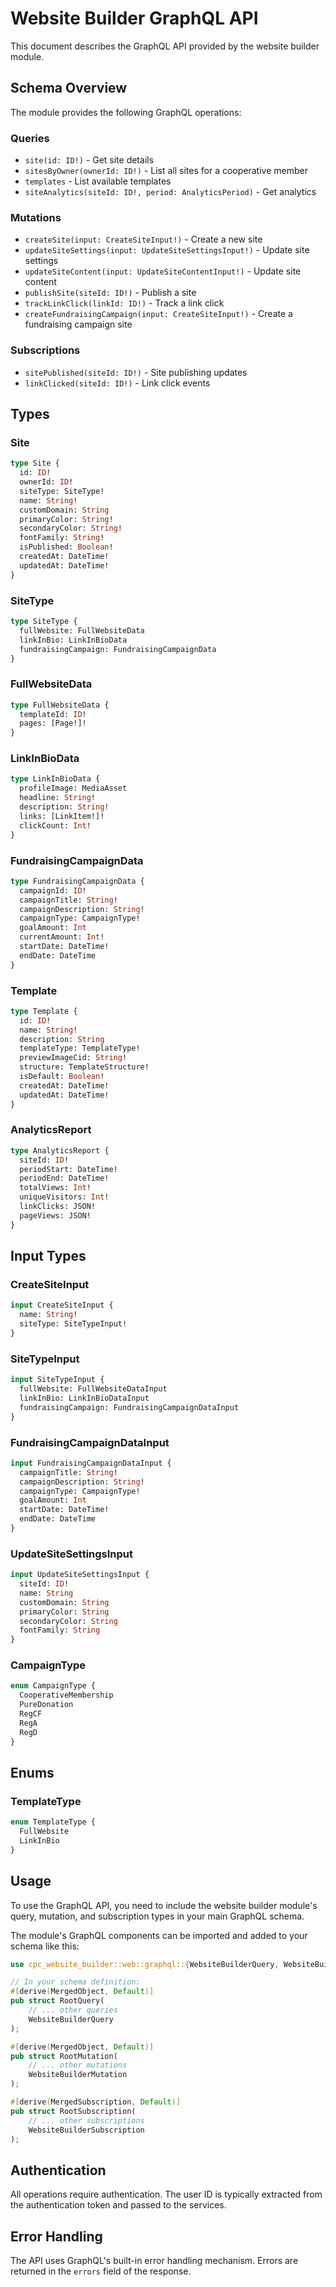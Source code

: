 # Website Builder GraphQL API

This document describes the GraphQL API provided by the website builder module.

## Schema Overview

The module provides the following GraphQL operations:

### Queries

- `site(id: ID!)` - Get site details
- `sitesByOwner(ownerId: ID!)` - List all sites for a cooperative member
- `templates` - List available templates
- `siteAnalytics(siteId: ID!, period: AnalyticsPeriod)` - Get analytics

### Mutations

- `createSite(input: CreateSiteInput!)` - Create a new site
- `updateSiteSettings(input: UpdateSiteSettingsInput!)` - Update site settings
- `updateSiteContent(input: UpdateSiteContentInput!)` - Update site content
- `publishSite(siteId: ID!)` - Publish a site
- `trackLinkClick(linkId: ID!)` - Track a link click
- `createFundraisingCampaign(input: CreateSiteInput!)` - Create a fundraising campaign site

### Subscriptions

- `sitePublished(siteId: ID!)` - Site publishing updates
- `linkClicked(siteId: ID!)` - Link click events

## Types

### Site

```graphql
type Site {
  id: ID!
  ownerId: ID!
  siteType: SiteType!
  name: String!
  customDomain: String
  primaryColor: String!
  secondaryColor: String!
  fontFamily: String!
  isPublished: Boolean!
  createdAt: DateTime!
  updatedAt: DateTime!
}
```

### SiteType

```graphql
type SiteType {
  fullWebsite: FullWebsiteData
  linkInBio: LinkInBioData
  fundraisingCampaign: FundraisingCampaignData
}
```

### FullWebsiteData

```graphql
type FullWebsiteData {
  templateId: ID!
  pages: [Page!]!
}
```

### LinkInBioData

```graphql
type LinkInBioData {
  profileImage: MediaAsset
  headline: String!
  description: String!
  links: [LinkItem!]!
  clickCount: Int!
}
```

### FundraisingCampaignData

```graphql
type FundraisingCampaignData {
  campaignId: ID!
  campaignTitle: String!
  campaignDescription: String!
  campaignType: CampaignType!
  goalAmount: Int
  currentAmount: Int!
  startDate: DateTime!
  endDate: DateTime
}
```

### Template

```graphql
type Template {
  id: ID!
  name: String!
  description: String
  templateType: TemplateType!
  previewImageCid: String!
  structure: TemplateStructure!
  isDefault: Boolean!
  createdAt: DateTime!
  updatedAt: DateTime!
}
```

### AnalyticsReport

```graphql
type AnalyticsReport {
  siteId: ID!
  periodStart: DateTime!
  periodEnd: DateTime!
  totalViews: Int!
  uniqueVisitors: Int!
  linkClicks: JSON!
  pageViews: JSON!
}
```

## Input Types

### CreateSiteInput

```graphql
input CreateSiteInput {
  name: String!
  siteType: SiteTypeInput!
}
```

### SiteTypeInput

```graphql
input SiteTypeInput {
  fullWebsite: FullWebsiteDataInput
  linkInBio: LinkInBioDataInput
  fundraisingCampaign: FundraisingCampaignDataInput
}
```

### FundraisingCampaignDataInput

```graphql
input FundraisingCampaignDataInput {
  campaignTitle: String!
  campaignDescription: String!
  campaignType: CampaignType!
  goalAmount: Int
  startDate: DateTime!
  endDate: DateTime
}
```

### UpdateSiteSettingsInput

```graphql
input UpdateSiteSettingsInput {
  siteId: ID!
  name: String
  customDomain: String
  primaryColor: String
  secondaryColor: String
  fontFamily: String
}
```

### CampaignType

```graphql
enum CampaignType {
  CooperativeMembership
  PureDonation
  RegCF
  RegA
  RegD
}
```

## Enums

### TemplateType

```graphql
enum TemplateType {
  FullWebsite
  LinkInBio
}
```

## Usage

To use the GraphQL API, you need to include the website builder module's query, mutation, and subscription types in your main GraphQL schema.

The module's GraphQL components can be imported and added to your schema like this:

```rust
use cpc_website_builder::web::graphql::{WebsiteBuilderQuery, WebsiteBuilderMutation, WebsiteBuilderSubscription};

// In your schema definition:
#[derive(MergedObject, Default)]
pub struct RootQuery(
    // ... other queries
    WebsiteBuilderQuery
);

#[derive(MergedObject, Default)]
pub struct RootMutation(
    // ... other mutations
    WebsiteBuilderMutation
);

#[derive(MergedSubscription, Default)]
pub struct RootSubscription(
    // ... other subscriptions
    WebsiteBuilderSubscription
);
```

## Authentication

All operations require authentication. The user ID is typically extracted from the authentication token and passed to the services.

## Error Handling

The API uses GraphQL's built-in error handling mechanism. Errors are returned in the `errors` field of the response.